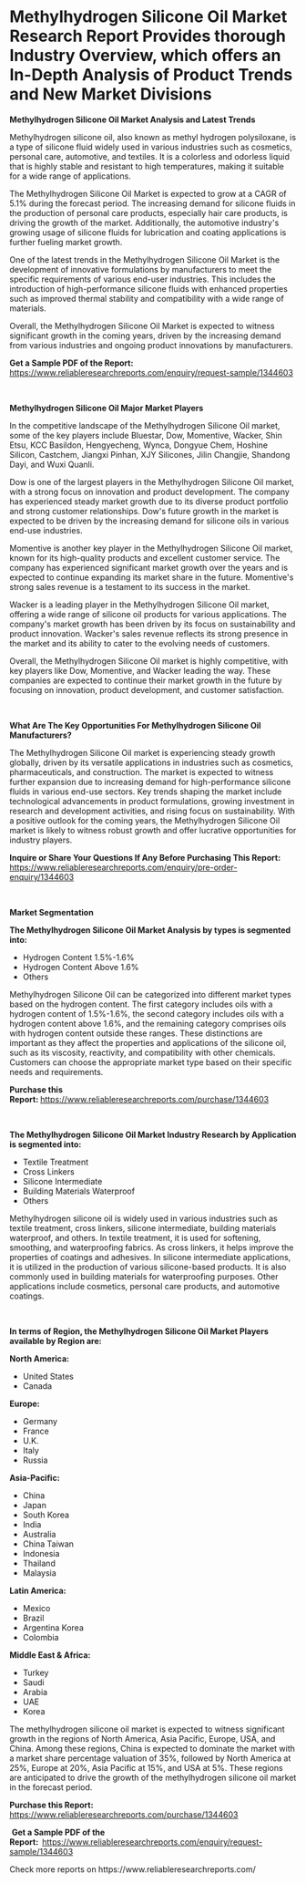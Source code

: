 <p><h1>Methylhydrogen Silicone Oil Market Research Report Provides thorough Industry Overview, which offers an In-Depth Analysis of Product Trends and New Market Divisions</h1></p><p><strong>Methylhydrogen Silicone Oil Market Analysis and Latest Trends</strong></p>
<p><p>Methylhydrogen silicone oil, also known as methyl hydrogen polysiloxane, is a type of silicone fluid widely used in various industries such as cosmetics, personal care, automotive, and textiles. It is a colorless and odorless liquid that is highly stable and resistant to high temperatures, making it suitable for a wide range of applications.</p><p>The Methylhydrogen Silicone Oil Market is expected to grow at a CAGR of 5.1% during the forecast period. The increasing demand for silicone fluids in the production of personal care products, especially hair care products, is driving the growth of the market. Additionally, the automotive industry's growing usage of silicone fluids for lubrication and coating applications is further fueling market growth.</p><p>One of the latest trends in the Methylhydrogen Silicone Oil Market is the development of innovative formulations by manufacturers to meet the specific requirements of various end-user industries. This includes the introduction of high-performance silicone fluids with enhanced properties such as improved thermal stability and compatibility with a wide range of materials.</p><p>Overall, the Methylhydrogen Silicone Oil Market is expected to witness significant growth in the coming years, driven by the increasing demand from various industries and ongoing product innovations by manufacturers.</p></p>
<p><strong>Get a Sample PDF of the Report:&nbsp;</strong> <a href="https://www.reliableresearchreports.com/enquiry/request-sample/1344603">https://www.reliableresearchreports.com/enquiry/request-sample/1344603</a></p>
<p>&nbsp;</p>
<p><strong>Methylhydrogen Silicone Oil Major Market Players</strong></p>
<p><p>In the competitive landscape of the Methylhydrogen Silicone Oil market, some of the key players include Bluestar, Dow, Momentive, Wacker, Shin Etsu, KCC Basildon, Hengyecheng, Wynca, Dongyue Chem, Hoshine Silicon, Castchem, Jiangxi Pinhan, XJY Silicones, Jilin Changjie, Shandong Dayi, and Wuxi Quanli.</p><p>Dow is one of the largest players in the Methylhydrogen Silicone Oil market, with a strong focus on innovation and product development. The company has experienced steady market growth due to its diverse product portfolio and strong customer relationships. Dow's future growth in the market is expected to be driven by the increasing demand for silicone oils in various end-use industries.</p><p>Momentive is another key player in the Methylhydrogen Silicone Oil market, known for its high-quality products and excellent customer service. The company has experienced significant market growth over the years and is expected to continue expanding its market share in the future. Momentive's strong sales revenue is a testament to its success in the market.</p><p>Wacker is a leading player in the Methylhydrogen Silicone Oil market, offering a wide range of silicone oil products for various applications. The company's market growth has been driven by its focus on sustainability and product innovation. Wacker's sales revenue reflects its strong presence in the market and its ability to cater to the evolving needs of customers.</p><p>Overall, the Methylhydrogen Silicone Oil market is highly competitive, with key players like Dow, Momentive, and Wacker leading the way. These companies are expected to continue their market growth in the future by focusing on innovation, product development, and customer satisfaction.</p></p>
<p>&nbsp;</p>
<p><strong>What Are The Key Opportunities For Methylhydrogen Silicone Oil Manufacturers?</strong></p>
<p><p>The Methylhydrogen Silicone Oil market is experiencing steady growth globally, driven by its versatile applications in industries such as cosmetics, pharmaceuticals, and construction. The market is expected to witness further expansion due to increasing demand for high-performance silicone fluids in various end-use sectors. Key trends shaping the market include technological advancements in product formulations, growing investment in research and development activities, and rising focus on sustainability. With a positive outlook for the coming years, the Methylhydrogen Silicone Oil market is likely to witness robust growth and offer lucrative opportunities for industry players.</p></p>
<p><strong>Inquire or Share Your Questions If Any Before Purchasing This Report:</strong> <a href="https://www.reliableresearchreports.com/enquiry/pre-order-enquiry/1344603">https://www.reliableresearchreports.com/enquiry/pre-order-enquiry/1344603</a></p>
<p>&nbsp;</p>
<p><strong>Market Segmentation</strong></p>
<p><strong>The Methylhydrogen Silicone Oil Market Analysis by types is segmented into:</strong></p>
<p><ul><li>Hydrogen Content 1.5%-1.6%</li><li>Hydrogen Content Above 1.6%</li><li>Others</li></ul></p>
<p><p>Methylhydrogen Silicone Oil can be categorized into different market types based on the hydrogen content. The first category includes oils with a hydrogen content of 1.5%-1.6%, the second category includes oils with a hydrogen content above 1.6%, and the remaining category comprises oils with hydrogen content outside these ranges. These distinctions are important as they affect the properties and applications of the silicone oil, such as its viscosity, reactivity, and compatibility with other chemicals. Customers can choose the appropriate market type based on their specific needs and requirements.</p></p>
<p><strong>Purchase this Report:&nbsp;</strong><a href="https://www.reliableresearchreports.com/purchase/1344603">https://www.reliableresearchreports.com/purchase/1344603</a></p>
<p>&nbsp;</p>
<p><strong>The Methylhydrogen Silicone Oil Market Industry Research by Application is segmented into:</strong></p>
<p><ul><li>Textile Treatment</li><li>Cross Linkers</li><li>Silicone Intermediate</li><li>Building Materials Waterproof</li><li>Others</li></ul></p>
<p><p>Methylhydrogen silicone oil is widely used in various industries such as textile treatment, cross linkers, silicone intermediate, building materials waterproof, and others. In textile treatment, it is used for softening, smoothing, and waterproofing fabrics. As cross linkers, it helps improve the properties of coatings and adhesives. In silicone intermediate applications, it is utilized in the production of various silicone-based products. It is also commonly used in building materials for waterproofing purposes. Other applications include cosmetics, personal care products, and automotive coatings.</p></p>
<p>&nbsp;</p>
<p><strong>In terms of Region, the Methylhydrogen Silicone Oil Market Players available by Region are:</strong></p>
<p>
    <p> <strong> North America: </strong>
        <ul>
            <li>United States</li>
            <li>Canada</li>
        </ul>
        </p> 
    <p> <strong> Europe: </strong>
        <ul>
            <li>Germany</li>
            <li>France</li>
            <li>U.K.</li>
            <li>Italy</li>
            <li>Russia</li>
        </ul>
        </p> 
    <p> <strong> Asia-Pacific: </strong>
        <ul>
            <li>China</li>
            <li>Japan</li>
            <li>South Korea</li>
            <li>India</li>
            <li>Australia</li>
            <li>China Taiwan</li>
            <li>Indonesia</li>
            <li>Thailand</li>
            <li>Malaysia</li>
        </ul>
        </p> 
    <p> <strong> Latin America: </strong>
        <ul>
            <li>Mexico</li>
            <li>Brazil</li>
            <li>Argentina Korea</li>
            <li>Colombia</li>
        </ul>
        </p> 
    <p> <strong> Middle East & Africa: </strong>
        <ul>
            <li>Turkey</li>
            <li>Saudi</li>
            <li>Arabia</li>
            <li>UAE</li>
            <li>Korea</li>
        </ul>
    </p>
    </p>
<p><p>The methylhydrogen silicone oil market is expected to witness significant growth in the regions of North America, Asia Pacific, Europe, USA, and China. Among these regions, China is expected to dominate the market with a market share percentage valuation of 35%, followed by North America at 25%, Europe at 20%, Asia Pacific at 15%, and USA at 5%. These regions are anticipated to drive the growth of the methylhydrogen silicone oil market in the forecast period.</p></p>
<p><strong>Purchase this Report: </strong><a href="https://www.reliableresearchreports.com/purchase/1344603">https://www.reliableresearchreports.com/purchase/1344603</a></p>
<p>&nbsp;<strong>Get a Sample PDF of the Report:&nbsp;&nbsp;</strong><a href="https://www.reliableresearchreports.com/enquiry/request-sample/1344603">https://www.reliableresearchreports.com/enquiry/request-sample/1344603</a></p>
<p><strong></strong></p>
<p>Check more reports on https://www.reliableresearchreports.com/</p>